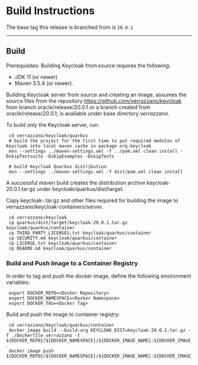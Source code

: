# Build Instructions

The base tag this release is branched from is `20.0.1`

---
## Build
Prerequisites: Building Keycloak from source requires the following:
* JDK 11 (or newer)
* Maven 3.5.4 (or newer).

Building Keycloak server from source and creating an image, assumes the source files from the repository https://github.com/verrazzano/keycloak from branch oracle/release/20.0.1 or a branch created from oracle/release/20.0.1, is available under base directory _verrazzano_.

To build only the Keycloak server, run:  
```
 cd verrazzano/keycloak/quarkus
 # build the project for the first time to put required modules of Keycloak into local maven cache in package org.keycloak
 mvn --settings ../maven-settings.xml -f ../pom.xml clean install -DskipTestsuite -DskipExamples -DskipTests
 
 # build Keycloak Quarkus distribution
 mvn --settings ../maven-settings.xml -f dist/pom.xml clean install
```

A successful maven build creates the distribution archive keycloak-20.0.1.tar.gz under keycloak/quarkus/dist/target.  

Copy keycloak-<version>.tar.gz and other files required for building the image to verrazzano/keycloak-containers/server.  
```
 cd verrazzano/keycloak
 cp quarkus/dist/target/keycloak-20.0.1.tar.gz keycloak/quarkus/container
 cp THIRD_PARTY_LICENSES.txt keycloak/quarkus/container
 cp SECURITY.md keycloak/quarkus/container
 cp LICENSE.txt keycloak/quarkus/container
 cp README.md keycloak/quarkus/container
```

### Build and Push Image to a Container Registry
 
In order to tag and push the docker image, define the following environment variables:

```
 export DOCKER_REPO=<Docker Repository>
 export DOCKER_NAMESPACE=<Docker Namespace>
 export DOCKER_TAG=<Docker Tag>
```

Build and push the image to container registry:
```
 cd verrazzano/keycloak/quarkus/container
 docker image build --build-arg KEYCLOAK_DIST=keycloak-20.0.1.tar.gz -f ./Dockerfile_verrazzano -t ${DOCKER_REPO}/${DOCKER_NAMESPACE}/${DOCKER_IMAGE_NAME}:${DOCKER_IMAGE_TAG} .
 docker image push ${DOCKER_REPO}/${DOCKER_NAMESPACE}/${DOCKER_IMAGE_NAME}:${DOCKER_IMAGE_TAG}
```


